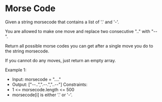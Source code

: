 # Morse Code

Given a string morsecode that contains a list of '.' and '-'.

You are allowed to make one move and replace two consecutive ".." with "--".

Return all possible morse codes you can get after a single move you do to the string morsecode.

If you cannot do any moves, just return an empty array.

Example 1:
- Input: morsecode = "...."
- Output: ["--..",".--.","..--"]
Constraints:
- 1 <= morsecode.length <= 500
- morsecode[i] is either '.' or '-'.
